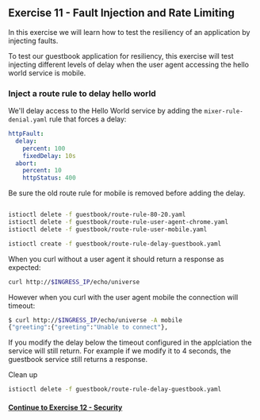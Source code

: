 ## Exercise 11 - Fault Injection and Rate Limiting

In this exercise we will learn how to test the resiliency of an application by injecting faults.

To test our guestbook application for resiliency, this exercise will test injecting different levels of delay when the user agent accessing the hello world service is mobile.


### Inject a route rule to delay hello world


We'll delay access to the Hello World service by adding the `mixer-rule-denial.yaml` rule that forces a delay:

```yaml
httpFault:
  delay:
    percent: 100
    fixedDelay: 10s
  abort:
    percent: 10
    httpStatus: 400
```

Be sure the old route rule for mobile is removed before adding the delay.

```sh

istioctl delete -f guestbook/route-rule-80-20.yaml
istioctl delete -f guestbook/route-rule-user-agent-chrome.yaml
istioctl delete -f guestbook/route-rule-user-mobile.yaml

istioctl create -f guestbook/route-rule-delay-guestbook.yaml
```

When you curl without a user agent it should return a response as expected:

```sh
curl http://$INGRESS_IP/echo/universe
```

However when you curl with the user agent mobile the connection will timeout:

```sh
$ curl http://$INGRESS_IP/echo/universe -A mobile
{"greeting":{"greeting":"Unable to connect"},
```

If you modify the delay below the timeout configured in the applciation the service will still return.  For example if we modify it to 4 seconds, the guestbook service still returns a response.

Clean up
```sh
istioctl delete -f guestbook/route-rule-delay-guestbook.yaml
```

#### [Continue to Exercise 12 - Security](../exercise-12/README.md)
